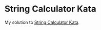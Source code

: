 # String Calculator Kata

My solution to [String Calculator Kata](https://kata-log.rocks/string-calculator-kata/).
